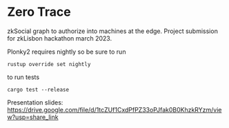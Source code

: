 # Zero Trace

zkSocial graph to authorize into machines at the edge. Project submission for zkLisbon hackathon march 2023.

Plonky2 requires nightly so be sure to run
```
rustup override set nightly
```

to run tests
```
cargo test --release
```

Presentation slides:
https://drive.google.com/file/d/1tcZUf1CxdPfPZ33oPJfak0B0KhzkRYzm/view?usp=share_link
